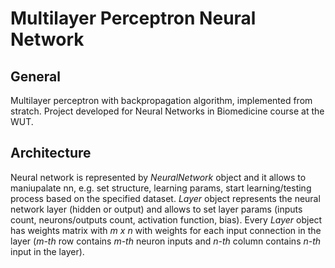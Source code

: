 # Multilayer Perceptron Neural Network

## General
Multilayer perceptron with backpropagation algorithm, implemented from stratch. Project developed for Neural Networks in Biomedicine course at the WUT.

## Architecture
Neural network is represented by *NeuralNetwork* object and it allows to maniupalate nn, e.g. set structure, learning params, start learning/testing process based on the specified dataset. *Layer* object represents the neural network layer (hidden or output) and allows to set layer params (inputs count, neurons/outputs count, activation function, bias). Every *Layer* object has weights matrix with *m x n* with weights for each input connection in the layer (*m-th* row contains *m-th* neuron inputs and *n-th* column contains *n-th* input in the layer). 



